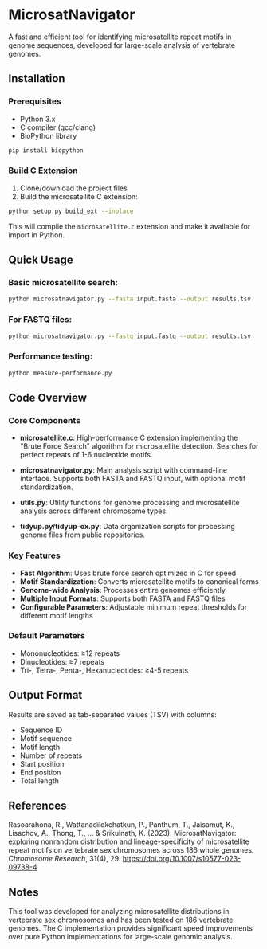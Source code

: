 # MicrosatNavigator

A fast and efficient tool for identifying microsatellite repeat motifs in genome sequences, developed for large-scale analysis of vertebrate genomes.

## Installation

### Prerequisites
- Python 3.x
- C compiler (gcc/clang)
- BioPython library

```bash
pip install biopython
```

### Build C Extension

1. Clone/download the project files
2. Build the microsatellite C extension:

```bash
python setup.py build_ext --inplace
```

This will compile the `microsatellite.c` extension and make it available for import in Python.

## Quick Usage

### Basic microsatellite search:
```bash
python microsatnavigator.py --fasta input.fasta --output results.tsv
```

### For FASTQ files:
```bash
python microsatnavigator.py --fastq input.fastq --output results.tsv
```

### Performance testing:
```bash
python measure-performance.py
```

## Code Overview

### Core Components

- **microsatellite.c**: High-performance C extension implementing the "Brute Force Search" algorithm for microsatellite detection. Searches for perfect repeats of 1-6 nucleotide motifs.

- **microsatnavigator.py**: Main analysis script with command-line interface. Supports both FASTA and FASTQ input, with optional motif standardization.

- **utils.py**: Utility functions for genome processing and microsatellite analysis across different chromosome types.

- **tidyup.py/tidyup-ox.py**: Data organization scripts for processing genome files from public repositories.

### Key Features

- **Fast Algorithm**: Uses brute force search optimized in C for speed
- **Motif Standardization**: Converts microsatellite motifs to canonical forms
- **Genome-wide Analysis**: Processes entire genomes efficiently
- **Multiple Input Formats**: Supports both FASTA and FASTQ files
- **Configurable Parameters**: Adjustable minimum repeat thresholds for different motif lengths

### Default Parameters
- Mononucleotides: ≥12 repeats
- Dinucleotides: ≥7 repeats  
- Tri-, Tetra-, Penta-, Hexanucleotides: ≥4-5 repeats

## Output Format

Results are saved as tab-separated values (TSV) with columns:
- Sequence ID
- Motif sequence
- Motif length
- Number of repeats
- Start position
- End position
- Total length

## References

Rasoarahona, R., Wattanadilokchatkun, P., Panthum, T., Jaisamut, K., Lisachov, A., Thong, T., ... & Srikulnath, K. (2023). MicrosatNavigator: exploring nonrandom distribution and lineage-specificity of microsatellite repeat motifs on vertebrate sex chromosomes across 186 whole genomes. *Chromosome Research*, 31(4), 29. https://doi.org/10.1007/s10577-023-09738-4

## Notes

This tool was developed for analyzing microsatellite distributions in vertebrate sex chromosomes and has been tested on 186 vertebrate genomes. The C implementation provides significant speed improvements over pure Python implementations for large-scale genomic analysis.